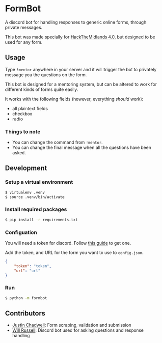 # FormBot

A discord bot for handling responses to generic online forms, through private messages.

This bot was made specially for [HackTheMidlands 4.0](https://hackthemidlands.com/), but designed to be used for any form.

## Usage

Type `!mentor` anywhere in your server and it will trigger the bot to privately message you the questions on the form.

This bot is designed for a mentoring system, but can be altered to work for different kinds of forms quite easily.

It works with the following fields (however, everything _should_ work):

- all plaintext fields
- checkbox
- radio

### Things to note

- You can change the command from `!mentor`.
- You can change the final message when all the questions have been asked.

## Development

### Setup a virtual environment

```bash
$ virtualenv .venv
$ source .venv/bin/activate
```

### Install required packages
```bash
$ pip install -r requirements.txt
```

### Configuation

You will need a token for discord. Follow [this guide](https://github.com/reactiflux/discord-irc/wiki/Creating-a-discord-bot-&-getting-a-token) to get one.

Add the token, and URL for the form you want to use to `config.json`.

```json
{
    "token": "token",
    "url": "url"
}
```

### Run
```bash
$ python -m formbot
```

## Contributors

- [Justin Chadwell](https://github.com/jedevc): Form scraping, validation and submission
- [Will Russell](https://github.com/wrussell1999): Discord bot used for asking questions and response handling
